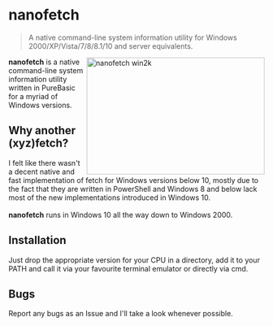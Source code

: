 # nanofetch
> A native command-line system information utility for Windows 2000/XP/Vista/7/8/8.1/10 and server equivalents.

<img src="https://i.imgur.com/hc6lnkG.png" alt="nanofetch win2k" align="right" height="230px" width="350">

**nanofetch** is a native command-line system information utility written in PureBasic for a myriad of Windows versions.

## Why another (xyz)fetch?
I felt like there wasn't a decent native and fast implementation of fetch for Windows versions below 10, mostly due to the fact that they are written in PowerShell and Windows 8 and below lack most of the new implementations introduced in Windows 10.<br><br> **nanofetch** runs in Windows 10 all the way down to Windows 2000.

## Installation
Just drop the appropriate version for your CPU in a directory, add it to your PATH and call it via your favourite terminal emulator or directly via cmd.

## Bugs
Report any bugs as an Issue and I'll take a look whenever possible.
